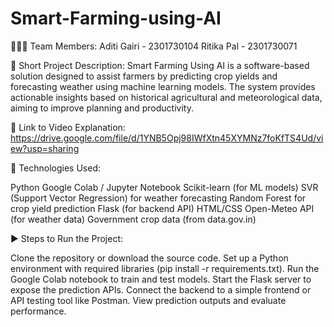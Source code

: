# Smart-Farming-using-AI
🧑‍🤝‍🧑 Team Members:
Aditi Gairi - 2301730104
Ritika Pal - 2301730071 

📝 Short Project Description:
Smart Farming Using AI is a software-based solution designed to assist farmers by predicting crop yields and forecasting weather using machine learning models. The system provides actionable insights based on historical agricultural and meteorological data, aiming to improve planning and productivity.

🎥 Link to Video Explanation:
https://drive.google.com/file/d/1YNB5Opj98IWfXtn45XYMNz7foKfTS4Ud/view?usp=sharing

🧰 Technologies Used:

Python
Google Colab / Jupyter Notebook
Scikit-learn (for ML models)
SVR (Support Vector Regression) for weather forecasting
Random Forest for crop yield prediction
Flask (for backend API)
HTML/CSS
Open-Meteo API (for weather data)
Government crop data (from data.gov.in)

▶️ Steps to Run the Project:

Clone the repository or download the source code.
Set up a Python environment with required libraries (pip install -r requirements.txt).
Run the Google Colab notebook to train and test models.
Start the Flask server to expose the prediction APIs.
Connect the backend to a simple frontend or API testing tool like Postman.
View prediction outputs and evaluate performance.
